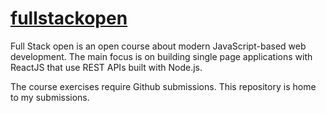 # [fullstackopen](https://fullstackopen.com/en/)

Full Stack open is an open course about modern JavaScript-based web development. 
The main focus is on building single page applications with ReactJS that use REST APIs built with Node.js.

The course exercises require Github submissions. This repository is home to my submissions.
